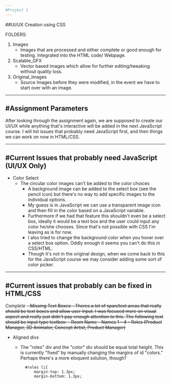 ```yaml
---
#Project 1
---
```


##UI/UX Creation using CSS

FOLDERS:

1.  Images
	- Images that are processed and either complete or good enough for testing.  Integrated into the HTML code/ Webpage.
2. Scalable_GFX
	- Vector based images which allow for further editing/tweaking without quality loss.
3. Original_Images
	- Source Images before they were modified, in the event we have to start over with an image.

---
#Assignment Parameters
---

After looking through the assignment again, we are supposed to create our UI/UX while anything that's interactive will be added in the next JavaScript course.  I will list issues that probably need JavaScript first, and then things we can work on now in HTML/CSS.


---
#Current Issues that probably need JavaScript (UI/UX Only)
---

- Color Select
	- The circular color images can't be added to the color choices
		- A background image can be added to the select box (see the pencil icon) but there's no way to add specific images to the individual options.
		- My guess is in JavaScript we can use a transparent image icon and then fill in the color based on a JavaScript variable.
		- Furthermore if we had that feature this shouldn't even be a select box, ideally it would be a text box and the user could input any color he/she chooses.  Since that's not possible with CSS I'm leaving as is for now.
		- I also tried to change the background color when you hover over a select box option.  Oddly enough it seems you can't do this in CSS/HTML.
		- Though it's not in the original design, when we come back to this for the JavaScript course we may consider adding some sort of color picker.

---
#Current issues that probably can be fixed in HTML/CSS
---

*Complete*
~~- Missing Text Boxes
	- Theres a lot of span/text areas that really should be text boxes and allow user input.  I was focused more on visual aspect and really just didn't pay enough attention to this.  The following text should be input type textbox:
		- Room Name
		- Names 1 - 4
		- Roles (Product Manager, 3D Animator, Concept Artist, Product Manager)~~

- Aligned divs
	- The "roles" div and the "color" div should be equal total height.  This is currently "fixed" by manually changing the margins of id "colors."  Perhaps there's a more eloquent solution, though?

			#roles li{
			    margin-top: 1.3px;
			    margin-bottom: 1.3px;